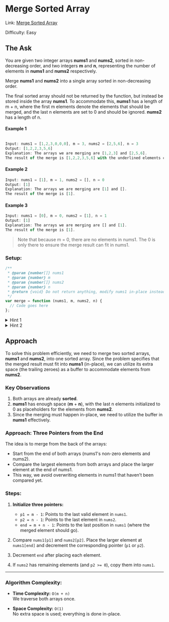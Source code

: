 # Merge Sorted Array

Link: [Merge Sorted Array](https://leetcode.com/problems/merge-sorted-array/description/?envType=study-plan-v2&envId=top-interview-150)

Difficulty: Easy

## The Ask

You are given two integer arrays **nums1** and **nums2**, sorted in non-decreasing order, and two integers **m** and **n**, representing the number of elements in **nums1** and **nums2** respectively.

Merge **nums1** and **nums2** into a single array sorted in non-decreasing order.

The final sorted array should not be returned by the function, but instead be stored inside the array **nums1**. To accommodate this, **nums1** has a length of m + n, where the first m elements denote the elements that should be merged, and the last n elements are set to 0 and should be ignored. **nums2** has a length of n.

#### Example 1

```javascript

Input: nums1 = [1,2,3,0,0,0], m = 3, nums2 = [2,5,6], n = 3
Output: [1,2,2,3,5,6]
Explanation: The arrays we are merging are [1,2,3] and [2,5,6].
The result of the merge is [1,2,2,3,5,6] with the underlined elements coming from nums1.
```

#### Example 2

```javascript
Input: nums1 = [1], m = 1, nums2 = [], n = 0
Output: [1]
Explanation: The arrays we are merging are [1] and [].
The result of the merge is [1].
```

#### Example 3

```javascript
Input: nums1 = [0], m = 0, nums2 = [1], n = 1
Output: [1]
Explanation: The arrays we are merging are [] and [1].
The result of the merge is [1].
```

> Note that because m = 0, there are no elements in nums1. The 0 is only there to ensure the merge result can fit in nums1.

### Setup:

```javascript
/**
 * @param {number[]} nums1
 * @param {number} m
 * @param {number[]} nums2
 * @param {number} n
 * @return {void} Do not return anything, modify nums1 in-place instead.
 */
var merge = function (nums1, m, nums2, n) {
  // Code goes here
};
```

<details>
<summary>Hint 1</summary>
You can easily solve this problem if you simply think about two elements at a time rather than two arrays. We know that each of the individual arrays is sorted. What we don't know is how they will intertwine. Can we take a local decision and arrive at an optimal solution?
</details>

<details>
<summary>Hint 2</summary>
If you simply consider one element each at a time from the two arrays and make a decision and proceed accordingly, you will arrive at the optimal solution.
</details>

## Approach
To solve this problem efficiently, we need to merge two sorted arrays, **nums1** and **nums2**, into one sorted array. Since the problem specifies that the merged result must fit into **nums1** (in-place), we can utilize its extra space (the trailing zeroes) as a buffer to accommodate elements from **nums2**.

### Key Observations

1. Both arrays are already **sorted**.
2. **nums1** has enough space (**m** + **n**), with the last n elements initialized to 0 as placeholders for the elements from **nums2**.
3. Since the merging must happen in-place, we need to utilize the buffer in **nums1** effectively.

### Approach: Three Pointers from the End
The idea is to merge from the back of the arrays:

- Start from the end of both arrays (nums1's non-zero elements and nums2).
- Compare the largest elements from both arrays and place the larger element at the end of nums1.
- This way, we avoid overwriting elements in nums1 that haven’t been compared yet.

### Steps:

1. **Initialize three pointers:**
   - `p1 = m - 1`: Points to the last valid element in `nums1`.
   - `p2 = n - 1`: Points to the last element in `nums2`.
   - `end = m + n - 1`: Points to the last position in `nums1` (where the merged element should go).

2. Compare `nums1[p1]` and `nums2[p2]`. Place the larger element at `nums1[end]` and decrement the corresponding pointer (`p1` or `p2`).

3. Decrement `end` after placing each element.

4. If `nums2` has remaining elements (and `p2 >= 0`), copy them into `nums1`.

---

### Algorithm Complexity:
- **Time Complexity:** `O(m + n)`  
  We traverse both arrays once.

- **Space Complexity:** `O(1)`  
  No extra space is used; everything is done in-place.
